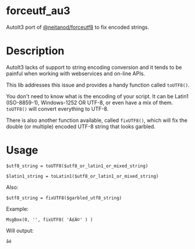forceutf_au3
============

AutoIt3 port of [@neitanod/forceutf8](http://github.com/neitanod/forceutf8) to fix encoded strings.

Description
===========

AutoIt3 lacks of support to string encoding conversion and it tends to be painful when working with webservices and on-line APIs.

This lib addresses this issue and provides a handy function called `toUTF8()`.

You don't need to know what is the encoding of your script. It can be Latin1 (ISO-8859-1), Windows-1252 OR UTF-8, or even have a mix of them. `toUTF8()` will convert everything to UTF-8.

There is also another function available, called `fixUTF8()`, which will fix the double (or multiple) encoded UTF-8 string that looks garbled.

Usage
=====

```
$utf8_string = toUTF8($utf8_or_latin1_or_mixed_string)

$latin1_string = toLatin1($utf8_or_latin1_or_mixed_string)
```

Also:

```
$utf8_string = fixUTF8($garbled_utf8_string)
```

Example:

```
MsgBox(0, '', fixUTF8( 'Ã£Ã©' ) )
```

Will output:

```
ãé
```
